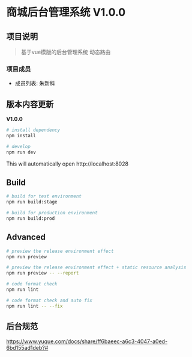 # 商城后台管理系统 V1.0.0

## 项目说明
> 基于vue模版的后台管理系统
> 动态路由
### 项目成员
- 成员列表: 朱新科
## 版本内容更新
**V1.0.0**

```bash
# install dependency
npm install

# develop
npm run dev
```

This will automatically open http://localhost:8028

## Build

```bash
# build for test environment
npm run build:stage

# build for production environment
npm run build:prod
```

## Advanced

```bash
# preview the release environment effect
npm run preview

# preview the release environment effect + static resource analysis
npm run preview -- --report

# code format check
npm run lint

# code format check and auto fix
npm run lint -- --fix
```

## 后台规范
https://www.yuque.com/docs/share/ff6baeec-a6c3-4047-a0ed-6bd155ad1deb?#